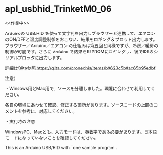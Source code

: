 # apl_usbhid_TrinketM0_06

<<作業中>>

Arduinoの USB/HID を使って文字列を出力しブラウザーと連携して、エアコンのON/OFFと温度調整制御をおこない、結果をロギング＆プロット出力します。ブラウザー／Arduino／エアコン の仕組みは第五回と同様ですが、冷房／暖房の制御が可能です。さらに Arduino で結果をEEPROMにロギングし、後でIDEのシリアルプロッタに出力します。

詳細はQiita参照 https://qiita.com/pronechia/items/b9623c5b8ac65b95edbf

注意）

・Windows用とMac用で、ソースを分離しました。環境に合わせて利用してください。

各自の環境にあわせて確認、修正する箇所があります。ソースコードの上部のコメントを参考に、対応してください。

・実行時の注意

WindowsPC、Macとも、入力モードは、英数字である必要があります。日本語モードになっていないことを確認してください。

This is an Arduino USB/HID with Tone sample program .
